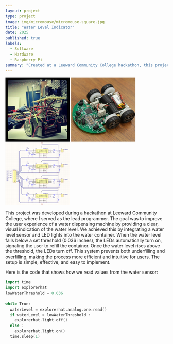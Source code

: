 ```yaml
---
layout: project
type: project
image: img/micromouse/micromouse-square.jpg
title: "Water Level Indicator"
date: 2025
published: true
labels:
  - Software
  - Hardware
  - Raspberry Pi
summary: "Created at a Leeward Community College hackathon, this project uses sensors and LED lights to signal low water levels in a dispensing machine for timely refills."
---
```


<div class="text-center p-4">
  <img width="200px" src="../img/micromouse/micromouse-robot.png" class="img-thumbnail" >
  <img width="200px" src="../img/micromouse/micromouse-robot-2.jpg" class="img-thumbnail" >
  <img width="200px" src="../img/micromouse/micromouse-circuit.png" class="img-thumbnail" >
</div>

This project was developed during a hackathon at Leeward Community College, where I served as the lead programmer. The goal was to improve the user experience of a water dispensing machine by providing a clear, visual indication of the water level. We achieved this by integrating a water level sensor and LED lights into the water container. When the water level falls below a set threshold (0.036 inches), the LEDs automatically turn on, signaling the user to refill the container. Once the water level rises above the threshold, the LEDs turn off. This system prevents both underfilling and overfilling, making the process more efficient and intuitive for users. The setup is simple, effective, and easy to implement.

Here is the code that shows how we read values from the water sensor:

```cpp
import time
import explorerhat 
lowWaterThreshold = 0.036

while True:
  waterLevel = explorerhat.analog.one.read()
  if waterLevel > lowWaterThreshold :
    explorerhat.light.off()
  else :
    explorerhat.light.on()
  time.sleep(1)

```
